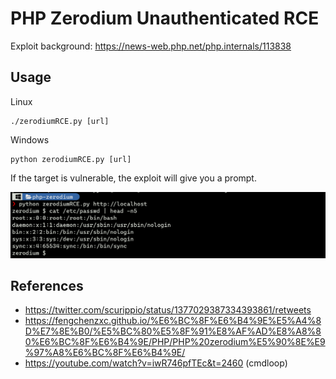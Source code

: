 # PHP Zerodium Unauthenticated RCE

Exploit background: https://news-web.php.net/php.internals/113838

## Usage

Linux
```
./zerodiumRCE.py [url]
```

Windows
```
python zerodiumRCE.py [url]
```

If the target is vulnerable, the exploit will give you a prompt.

![image-20210526072215242](_resources/image-20210526072215242.png)

## References
- https://twitter.com/scurippio/status/1377029387334393861/retweets
- https://fengchenzxc.github.io/%E6%BC%8F%E6%B4%9E%E5%A4%8D%E7%8E%B0/%E5%BC%80%E5%8F%91%E8%AF%AD%E8%A8%80%E6%BC%8F%E6%B4%9E/PHP/PHP%20zerodium%E5%90%8E%E9%97%A8%E6%BC%8F%E6%B4%9E/
- https://youtube.com/watch?v=iwR746pfTEc&t=2460 (cmdloop)
